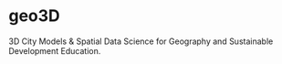 # geo3D
3D City Models &amp; Spatial Data Science for Geography and Sustainable Development Education.


